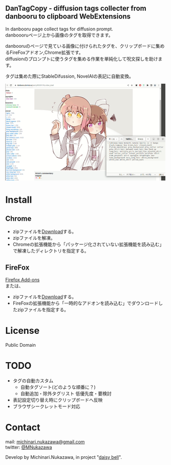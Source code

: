 DanTagCopy - diffusion tags collecter from danbooru to clipboard WebExtensions
----

In danbooru page collect tags for diffusion prompt.  
danboooruページ上から画像のタグを取得できます。  
  
danbooruのページで見ている画像に付けられたタグを、クリップボードに集めるFireFoxアドオン,Chrome拡張です。  
diffusionのプロンプトに使うタグを集める作業を単純化して呪文探しを助けます。  
  
タグは集めた際にStableDifussion, NovelAIの表記に自動変換。  

<img src="docs/20221014_example.png" width="500">  

# Install
## Chrome
- zipファイルを[Download][Download]する。  
- zipファイルを解凍。  
- Chromeの拡張機能から「パッケージ化されていない拡張機能を読み込む」で解凍したディレクトリを指定する。  
## FireFox
[Firefox Add-ons](https://addons.mozilla.org/ja/firefox/addon/dantagcopy/)  
または、
- zipファイルを[Download][Download]する。  
- FireFoxの拡張機能から「一時的なアドオンを読み込む」でダウンロードしたzipファイルを指定する。  


# License
Public Domain  

# TODO
- タグの自動カスタム
  - 自動タグソート(どのような順番に？)
  - 自動追加・除外タグリスト
低優先度・要検討
- 表記設定切り替え時にクリップボードへ反映  
- ブラウザシークレットモード対応  

# Contact
mail: [michinari.nukazawa@gmail.com][mailto]  
twitter: [@MNukazawa][twitter]  

Develop by Michinari.Nukazawa, in project "[daisy bell][pixiv_booth_project_daisy_bell]".  

[download]: https://github.com/MichinariNukazawa/DanTagCopy_diffusion_tags_clipboard_webextension/releases/
[pixiv_booth_project_daisy_bell]: https://daisy-bell.booth.pm/
[mailto]: mailto:michinari.nukazawa@gmail.com
[twitter]: https://twitter.com/MNukazawa
